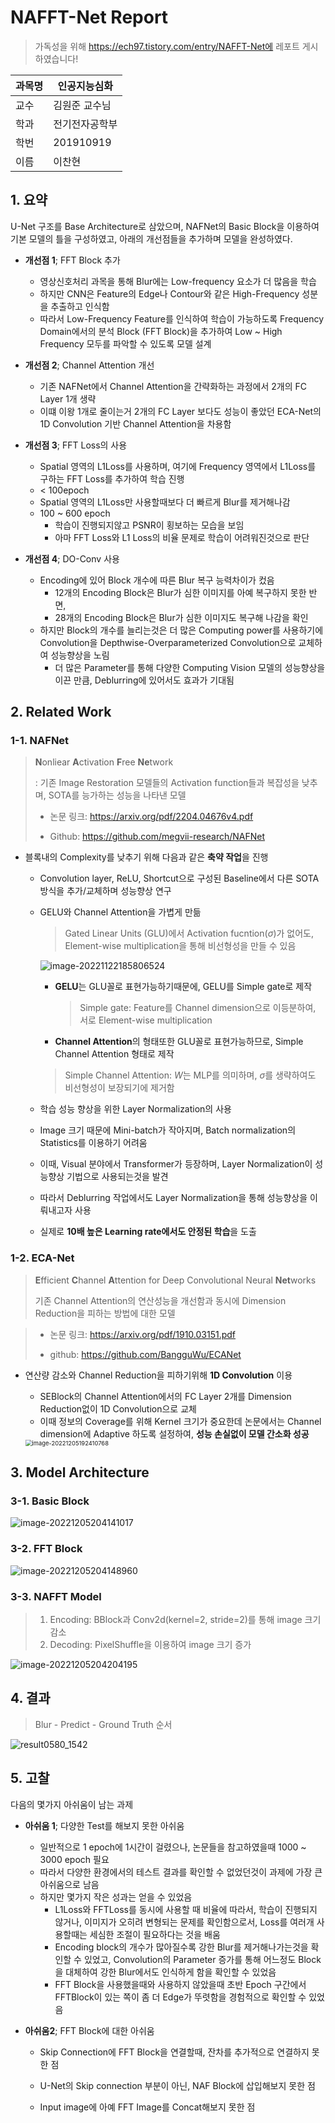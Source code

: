 ﻿# NAFFT-Net Report

> 가독성을 위해 https://ech97.tistory.com/entry/NAFFT-Net에 레포트 게시하였습니다!

| 과목명 | 인공지능심화   |
| ------ | -------------- |
| 교수   | 김원준 교수님  |
| 학과   | 전기전자공학부 |
| 학번   | 201910919      |
| 이름   | 이찬현         |

## 1. 요약

U-Net 구조를 Base Architecture로 삼았으며, NAFNet의 Basic Block을 이용하여 기본 모델의 틀을 구성하였고, 아래의 개선점들을 추가하며 모델을 완성하였다.

- **개선점 1**; FFT Block 추가
  - 영상신호처리 과목을 통해 Blur에는 Low-frequency 요소가 더 많음을 학습
  - 하지만 CNN은 Feature의 Edge나 Contour와 같은 High-Frequency 성분을 추출하고 인식함
  - 따라서 Low-Frequency Feature를 인식하여 학습이 가능하도록 Frequency Domain에서의 분석 Block (FFT Block)을 추가하여 Low ~ High Frequency 모두를 파악할 수 있도록 모델 설계

- **개선점 2**; Channel Attention 개선
  - 기존 NAFNet에서 Channel Attention을 간략화하는 과정에서 2개의 FC Layer 1개 생략
  - 이떄 이왕 1개로 줄이는거 2개의 FC Layer 보다도 성능이 좋았던 ECA-Net의 1D Convolution 기반 Channel Attention을 차용함

- **개선점 3**; FFT Loss의 사용
  - Spatial 영역의 L1Loss를 사용하며, 여기에 Frequency 영역에서 L1Loss를 구하는 FFT Loss를 추가하여 학습 진행
  -  < 100epoch
    - Spatial 영역의 L1Loss만 사용할때보다 더 빠르게 Blur를 제거해나감
  - 100 ~ 600 epoch 
    - 학습이 진행되지않고 PSNR이 횡보하는 모습을 보임
    - 아마 FFT Loss와 L1 Loss의 비율 문제로 학습이 어려워진것으로 판단
- **개선점 4**; DO-Conv 사용
  - Encoding에 있어 Block 개수에 따른 Blur 복구 능력차이가 컸음
    - 12개의 Encoding Block은 Blur가 심한 이미지를 아예 복구하지 못한 반면,
    - 28개의 Encoding Block은 Blur가 심한 이미지도 복구해 나감을 확인
  - 하지만 Block의 개수를 늘리는것은 더 많은 Computing power를 사용하기에 Convolution을 Depthwise-Overparameterized Convolution으로 교체하여 성능향상을 노림
    - 더 많은 Parameter를 통해 다양한 Computing Vision 모델의 성능향상을 이끈 만큼, Deblurring에 있어서도 효과가 기대됨

## 2. Related Work

### 1-1. NAFNet

> **N**onliear **A**ctivation **F**ree **Ne**twork
>
> : 기존 Image Restoration 모델들의 Activation function들과 복잡성을 낮추며, SOTA를 능가하는 성능을 나타낸 모델
>
> - 논문 링크: https://arxiv.org/pdf/2204.04676v4.pdf
>
> - Github: https://github.com/megvii-research/NAFNet

- 블록내의 Complexity를 낮추기 위해 다음과 같은 **축약 작업**을 진행

  - Convolution layer, ReLU, Shortcut으로 구성된 Baseline에서 다른 SOTA 방식을 추가/교체하며 성능향상 연구

  - GELU와 Channel Attention을 가볍게 만듦

    > Gated Linear Units (GLU)에서 Activation fucntion($\sigma$)가 없어도, Element-wise multiplication을 통해 비선형성을 만들 수 있음

    <img src="https://raw.githubusercontent.com/ech97/save-image-repo/master/image/image-20221122185806524.png" alt="image-20221122185806524"   style="zoom:100%;" />

    - **GELU**는 GLU꼴로 표현가능하기때문에, GELU를 Simple gate로 제작

      > Simple gate: Feature를 Channel dimension으로 이등분하여, 서로 Element-wise multiplication

    - **Channel Attention**의 형태또한 GLU꼴로 표현가능하므로, Simple Channel Attention 형태로 제작

    > Simple Channel Attention: $W$는 MLP를 의미하며, $\sigma$를 생략하여도 비선형성이 보장되기에 제거함

  - 학습 성능 향상을 위한 Layer Normalization의 사용

  - Image 크기 때문에 Mini-batch가 작아지며, Batch normalization의 Statistics를 이용하기 어려움

  - 이때, Visual 분야에서 Transformer가 등장하며, Layer Normalization이 성능향상 기법으로 사용되는것을 발견

  - 따라서 Deblurring 작업에서도 Layer Normalization을 통해 성능향상을 이뤄내고자 사용
  - 실제로 **10배 높은 Learning rate에서도 안정된 학습**을 도출

### 1-2. ECA-Net

> **E**fficient **C**hannel **A**ttention for Deep Convolutional Neural **Net**works
>
> 기존 Channel Attention의 연산성능을 개선함과 동시에 Dimension Reduction을 피하는 방법에 대한 모델

> - 논문 링크: https://arxiv.org/pdf/1910.03151.pdf
>
> - github: https://github.com/BangguWu/ECANet

- 연산량 감소와 Channel Reduction을 피하기위해 **1D Convolution** 이용

  - SEBlock의 Channel Attention에서의 FC Layer 2개를 Dimension Reduction없이 1D Convolution으로 교체
  - 이때 정보의 Coverage를 위해 Kernel 크기가 중요한데 논문에서는 Channel dimension에 Adaptive 하도록 설정하여, **성능 손실없이 모델 간소화 성공**

  <img src="https://raw.githubusercontent.com/ech97/save-image-repo/master/image/image-20221205192410768.png" alt="image-20221205192410768" style="zoom:67%;" />

## 3. Model Architecture

### 3-1. Basic Block

![image-20221205204141017](https://raw.githubusercontent.com/ech97/save-image-repo/master/image/image-20221205204141017.png)

### 3-2. FFT Block

 ![image-20221205204148960](https://raw.githubusercontent.com/ech97/save-image-repo/master/image/image-20221205204148960.png)

### 3-3. NAFFT Model

> 1. Encoding: BBlock과 Conv2d(kernel=2, stride=2)를 통해 image 크기 감소
> 2. Decoding: PixelShuffle을 이용하여 image 크기 증가

![image-20221205204204195](https://raw.githubusercontent.com/ech97/save-image-repo/master/image/image-20221205204204195.png)

## 4. 결과

> Blur - Predict - Ground Truth 순서

![result0580_1542](https://raw.githubusercontent.com/ech97/save-image-repo/master/image/result0580_1542.png)

## 5. 고찰

다음의 몇가지 아쉬움이 남는 과제

- **아쉬움 1**; 다양한 Test를 해보지 못한 아쉬움
  - 일반적으로 1 epoch에 1시간이 걸렸으나, 논문들을 참고하였을때 1000 ~ 3000 epoch 필요
  - 따라서 다양한 환경에서의 테스트 결과를 확인할 수 없었던것이 과제에 가장 큰 아쉬움으로 남음
  - 하지만 몇가지 작은 성과는 얻을 수 있었음
    - L1Loss와 FFTLoss를 동시에 사용할 때 비율에 따라서, 학습이 진행되지 않거나, 이미지가 오히려 변형되는 문제를 확인함으로서, Loss를 여러개 사용할때는 세심한 조절이 필요하다는 것을 배움
    - Encoding block의 개수가 많아질수록 강한 Blur를 제거해나가는것을 확인할 수 있었고, Convolution의 Parameter 증가를 통해 어느정도 Block을 대체하여 강한 Blur에서도 인식하게 함을 확인할 수 있었음
    - FFT Block을 사용했을때와 사용하지 않았을때 초반 Epoch 구간에서 FFTBlock이 있는 쪽이 좀 더 Edge가 뚜렷함을 경험적으로 확인할 수 있었음

- **아쉬움2**; FFT Block에 대한 아쉬움

  - Skip Connection에 FFT Block을 연결할때, 잔차를 추가적으로 연결하지 못한 점

  - U-Net의 Skip connection 부분이 아닌, NAF Block에 삽입해보지 못한 점

  - Input image에 아예 FFT Image를 Concat해보지 못한 점